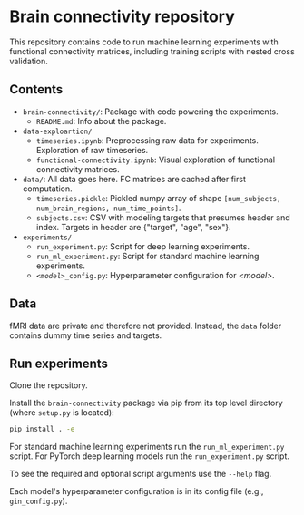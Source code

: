 # Brain connectivity repository

This repository contains code to run machine learning experiments with functional connectivity matrices, including training scripts with nested cross validation.

## Contents

- `brain-connectivity/`: Package with code powering the experiments.
  - `README.md`: Info about the package.
- `data-exploartion/`
  - `timeseries.ipynb`: Preprocessing raw data for experiments. Exploration of raw timeseries.
  - `functional-connectivity.ipynb`: Visual exploration of functional connectivity matrices.
- `data/`: All data goes here. FC matrices are cached after first computation.
  - `timeseries.pickle`: Pickled numpy array of shape `[num_subjects, num_brain_regions, num_time_points]`.
  - `subjects.csv`: CSV with modeling targets that presumes header and index. Targets in header are {"target", "age", "sex"}.
- `experiments/`
  - `run_experiment.py`: Script for deep learning experiments.
  - `run_ml_experiment.py`: Script for standard machine learning experiments.
  - *`<model>`*`_config.py`: Hyperparameter configuration for *\<model\>*.


## Data

fMRI data are private and therefore not provided. Instead, the `data` folder contains dummy time series and targets.

## Run experiments

Clone the repository.

Install the `brain-connectivity` package via pip from its top level directory (where `setup.py` is located):

```bash
pip install . -e
```

For standard machine learning experiments run the `run_ml_experiment.py` script. For PyTorch deep learning models run the `run_experiment.py` script.

To see the required and optional script arguments use the `--help` flag.

Each model's hyperparameter configuration is in its config file (e.g., `gin_config.py`).
